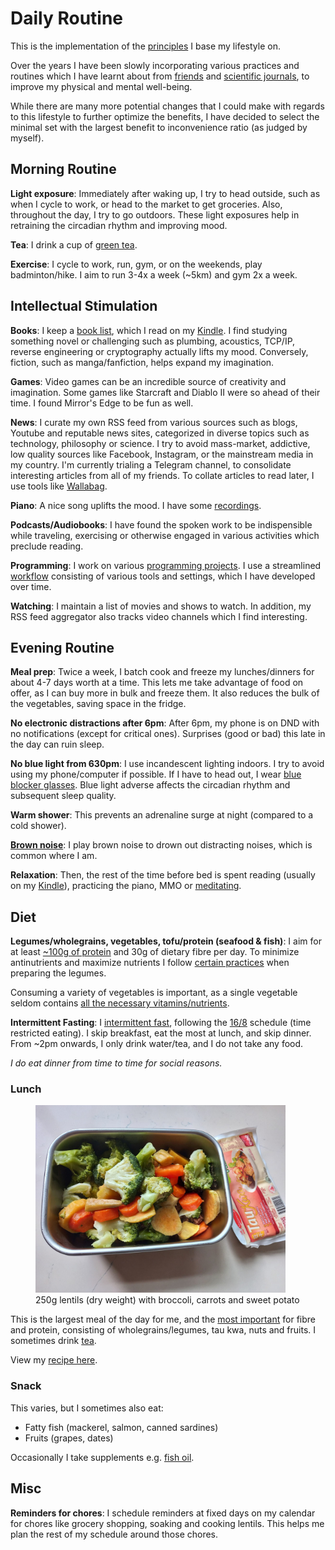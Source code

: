 # Daily Routine

This is the implementation of the [principles] I base my lifestyle on.

Over the years I have been slowly incorporating various practices and routines which I have learnt about from [friends] and [scientific journals], to improve my physical and mental well-being.

While there are many more potential changes that I could make with regards to this lifestyle to further optimize the benefits, I have decided to select the minimal set with the largest benefit to inconvenience ratio (as judged by myself).

<!-- more -->

## Morning Routine

**Light exposure**: Immediately after waking up, I try to head outside, such as when I cycle to work, or head to the market to get groceries. Also, throughout the day, I try to go outdoors. These light exposures help in retraining the circadian rhythm and improving mood.

**Tea**: I drink a cup of [green tea].

**Exercise**: I cycle to work, run, gym, or on the weekends, play badminton/hike. I aim to run 3-4x a week (~5km) and gym 2x a week.

## Intellectual Stimulation

**Books**: I keep a [book list], which I read on my [Kindle]. I find studying something novel or challenging such as plumbing, acoustics, TCP/IP, reverse engineering or cryptography actually lifts my mood. Conversely, fiction, such as manga/fanfiction, helps expand my imagination.

**Games**: Video games can be an incredible source of creativity and imagination. Some games like Starcraft and Diablo II were so ahead of their time. I found Mirror's Edge to be fun as well.

**News**: I curate my own RSS feed from various sources such as blogs, Youtube and reputable news sites, categorized in diverse topics such as technology, philosophy or science. I try to avoid mass-market, addictive, low quality sources like Facebook, Instagram, or the mainstream media in my country. I'm currently trialing a Telegram channel, to consolidate interesting articles from all of my friends. To collate articles to read later, I use tools like [Wallabag].

**Piano**: A nice song uplifts the mood. I have some [recordings].

**Podcasts/Audiobooks**: I have found the spoken work to be indispensible while traveling, exercising or otherwise engaged in various activities which preclude reading.

**Programming**: I work on various [programming projects]. I use a streamlined [workflow] consisting of various tools and settings, which I have developed over time.

**Watching**: I maintain a list of movies and shows to watch. In addition, my RSS feed aggregator also tracks video channels which I find interesting.

## Evening Routine

**Meal prep**: Twice a week, I batch cook and freeze my lunches/dinners for about 4-7 days worth at a time. This lets me take advantage of food on offer, as I can buy more in bulk and freeze them. It also reduces the bulk of the vegetables, saving space in the fridge.

**No electronic distractions after 6pm**: After 6pm, my phone is on DND with no notifications (except for critical ones). Surprises (good or bad) this late in the day can ruin sleep.

**No blue light from 630pm**: I use incandescent lighting indoors. I try to avoid using my phone/computer if possible. If I have to head out, I wear [blue blocker glasses]. Blue light adverse affects the circadian rhythm and subsequent sleep quality.

**Warm shower**: This prevents an adrenaline surge at night (compared to a cold shower).

**[Brown noise]**: I play brown noise to drown out distracting noises, which is common where I am.

**Relaxation**: Then, the rest of the time before bed is spent reading (usually on my [Kindle]), practicing the piano, MMO or [meditating][benefits of meditation].

## Diet

**Legumes/wholegrains, vegetables, tofu/protein (seafood & fish)**: I aim for at least [~100g of protein][protein] and 30g of dietary fibre per day. To minimize antinutrients and maximize nutrients I follow [certain practices][cooking-beans] when preparing the legumes.

Consuming a variety of vegetables is important, as a single vegetable seldom contains [all the necessary vitamins/nutrients][nutrients].

**Intermittent Fasting**: I [intermittent fast][if-schedule], following the [16/8][16/8] schedule (time restricted eating). I skip breakfast, eat the most at lunch, and skip dinner. From ~2pm onwards, I only drink water/tea, and I do not take any food.

_I do eat dinner from time to time for social reasons._

### Lunch

<figure>
  <div style="max-width: 400px"><img src="/static/images/2022-08-01/lunch.jpg" alt="Lunch" loading="lazy"/></div>
  <figcaption>250g lentils (dry weight) with broccoli, carrots and sweet potato<figcaption/>
</figure>

This is the largest meal of the day for me, and the [most important][nutrients] for fibre and protein, consisting of wholegrains/legumes, tau kwa, nuts and fruits. I sometimes drink [tea](blog/posts/2022-10-28-nutrition-and-health.md#tea).

View my [recipe here][recipe].

### Snack

This varies, but I sometimes also eat:

-   Fatty fish (mackerel, salmon, canned sardines)
-   Fruits (grapes, dates)

Occasionally I take supplements e.g. [fish oil][fish-oil].

## Misc

**Reminders for chores**: I schedule reminders at fixed days on my calendar for chores like grocery shopping, soaking and cooking lentils. This helps me plan the rest of my schedule around those chores.

[16/8]: https://www.healthline.com/nutrition/16-8-intermittent-fasting
[fish-oil]: blog/posts/2022-10-28-nutrition-and-health.md#omega-3
[if-schedule]: blog/posts/2022-10-28-nutrition-and-health.md#timingintermittent-fasting
[protein]: blog/posts/2022-10-28-nutrition-and-health.md#protein
[recipe]: https://recipes.nicholaslyz.com/g/home/r/seasoned-lentils-with-tofu-fruits-vegetables-and-nuts
[nutrients]: blog/posts/2022-10-28-nutrition-and-health.md#comparison-of-various-nutrients-across-major-staple-foods
[cooking-beans]: blog/posts/2023-09-11-best-way-cook-beans.md
[friends]: blog/posts/2023-11-05-biohacker-lifestyle.md
[scientific journals]: blog/posts/2022-10-28-nutrition-and-health.md
[benefits of meditation]: blog/posts/2022-08-05-vipassana-meditation-retreat.md
[blue blocker glasses]: https://optimizeyourbiology.com/blue-blocker-database
[Brown noise]: https://www.nytimes.com/interactive/2022/09/23/well/mind/brown-noise.html
[Kindle]: blog/posts/2023-10-17-kindle-sync.md
[Wallabag]: https://wallabag.org/
[programming projects]: https://github.com/extrange
[workflow]: blog/posts/2022-02-27-my-computing-philosophy.md
[book list]: https://calibre.nicholaslyz.com
[recordings]: piano.md
[principles]: principles.md
[green tea]: blog/posts/2022-10-28-nutrition-and-health.md#tea